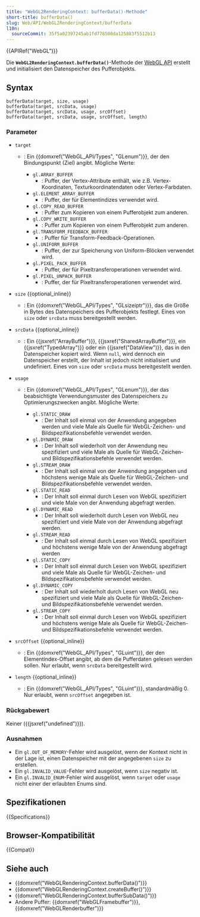 ```yaml
---
title: "WebGL2RenderingContext: bufferData()-Methode"
short-title: bufferData()
slug: Web/API/WebGL2RenderingContext/bufferData
l10n:
  sourceCommit: 35f5a02397245ab1fd778500da125883f5512b13
---
```


{{APIRef("WebGL")}}

Die **`WebGL2RenderingContext.bufferData()`**-Methode der [WebGL API](/de/docs/Web/API/WebGL_API) erstellt und initialisiert den Datenspeicher des Pufferobjekts.

## Syntax

```js-nolint
bufferData(target, size, usage)
bufferData(target, srcData, usage)
bufferData(target, srcData, usage, srcOffset)
bufferData(target, srcData, usage, srcOffset, length)
```

### Parameter

- `target`

  - : Ein {{domxref("WebGL_API/Types", "GLenum")}}, der den Bindungspunkt (Ziel) angibt. Mögliche Werte:

    - `gl.ARRAY_BUFFER`
      - : Puffer, der Vertex-Attribute enthält, wie z.B.
        Vertex-Koordinaten, Texturkoordinatendaten oder Vertex-Farbdaten.
    - `gl.ELEMENT_ARRAY_BUFFER`
      - : Puffer, der für Elementindizes verwendet wird.
    - `gl.COPY_READ_BUFFER`
      - : Puffer zum Kopieren von einem Pufferobjekt zum anderen.
    - `gl.COPY_WRITE_BUFFER`
      - : Puffer zum Kopieren von einem Pufferobjekt zum anderen.
    - `gl.TRANSFORM_FEEDBACK_BUFFER`
      - : Puffer für Transform-Feedback-Operationen.
    - `gl.UNIFORM_BUFFER`
      - : Puffer, der zur Speicherung von Uniform-Blöcken verwendet wird.
    - `gl.PIXEL_PACK_BUFFER`
      - : Puffer, der für Pixeltransferoperationen verwendet wird.
    - `gl.PIXEL_UNPACK_BUFFER`
      - : Puffer, der für Pixeltransferoperationen verwendet wird.

- `size` {{optional_inline}}
  - : Ein {{domxref("WebGL_API/Types", "GLsizeiptr")}}, das die Größe in Bytes des Datenspeichers des Pufferobjekts
    festlegt.
    Eines von `size` oder `srcData` muss bereitgestellt werden.
- `srcData` {{optional_inline}}
  - : Ein {{jsxref("ArrayBuffer")}}, {{jsxref("SharedArrayBuffer")}}, ein {{jsxref("TypedArray")}} oder ein {{jsxref("DataView")}},
    das in den Datenspeicher kopiert wird.
    Wenn `null`, wird dennoch ein Datenspeicher erstellt, der Inhalt ist jedoch nicht initialisiert und undefiniert.
    Eines von `size` oder `srcData` muss bereitgestellt werden.
- `usage`

  - : Ein {{domxref("WebGL_API/Types", "GLenum")}}, der das beabsichtigte Verwendungsmuster des Datenspeichers
    zu Optimierungszwecken angibt. Mögliche Werte:

    - `gl.STATIC_DRAW`
      - : Der Inhalt soll einmal von der Anwendung
        angegeben werden und viele Male als Quelle für WebGL-Zeichen- und Bildspezifikationsbefehle verwendet werden.
    - `gl.DYNAMIC_DRAW`
      - : Der Inhalt soll wiederholt von der Anwendung
        neu spezifiziert und viele Male als Quelle für WebGL-Zeichen- und Bildspezifikationsbefehle verwendet werden.
    - `gl.STREAM_DRAW`
      - : Der Inhalt soll einmal von der Anwendung
        angegeben und höchstens wenige Male als Quelle für WebGL-Zeichen- und Bildspezifikationsbefehle verwendet werden.
    - `gl.STATIC_READ`
      - : Der Inhalt soll einmal durch Lesen von WebGL
        spezifiziert und viele Male von der Anwendung abgefragt werden.
    - `gl.DYNAMIC_READ`
      - : Der Inhalt soll wiederholt durch Lesen von
        WebGL neu spezifiziert und viele Male von der Anwendung abgefragt werden.
    - `gl.STREAM_READ`
      - : Der Inhalt soll einmal durch Lesen von
        WebGL spezifiziert und höchstens wenige Male von der Anwendung abgefragt werden
    - `gl.STATIC_COPY`
      - : Der Inhalt soll einmal durch Lesen von
        WebGL spezifiziert und viele Male als Quelle für WebGL-Zeichen- und Bildspezifikationsbefehle verwendet werden.
    - `gl.DYNAMIC_COPY`
      - : Der Inhalt soll wiederholt durch Lesen von
        WebGL neu spezifiziert und viele Male als Quelle für WebGL-Zeichen- und Bildspezifikationsbefehle verwendet werden.
    - `gl.STREAM_COPY`
      - : Der Inhalt soll einmal durch Lesen von
        WebGL spezifiziert und höchstens wenige Male als Quelle für WebGL-Zeichen- und Bildspezifikationsbefehle verwendet werden.

- `srcOffset` {{optional_inline}}
  - : Ein {{domxref("WebGL_API/Types", "GLuint")}}, der den Elementindex-Offset angibt, ab dem die Pufferdaten gelesen werden sollen.
    Nur erlaubt, wenn `srcData` bereitgestellt wird.
- `length` {{optional_inline}}
  - : Ein {{domxref("WebGL_API/Types", "GLuint")}}, standardmäßig 0.
    Nur erlaubt, wenn `srcOffset` angegeben ist.

### Rückgabewert

Keiner ({{jsxref("undefined")}}).

### Ausnahmen

- Ein `gl.OUT_OF_MEMORY`-Fehler wird ausgelöst, wenn der Kontext nicht in der Lage ist,
  einen Datenspeicher mit der angegebenen `size` zu erstellen.
- Ein `gl.INVALID_VALUE`-Fehler wird ausgelöst, wenn `size` negativ ist.
- Ein `gl.INVALID_ENUM`-Fehler wird ausgelöst, wenn `target` oder
  `usage` nicht einer der erlaubten Enums sind.

## Spezifikationen

{{Specifications}}

## Browser-Kompatibilität

{{Compat}}

## Siehe auch

- {{domxref("WebGLRenderingContext.bufferData()")}}
- {{domxref("WebGLRenderingContext.createBuffer()")}}
- {{domxref("WebGLRenderingContext.bufferSubData()")}}
- Andere Puffer: {{domxref("WebGLFramebuffer")}}, {{domxref("WebGLRenderbuffer")}}
